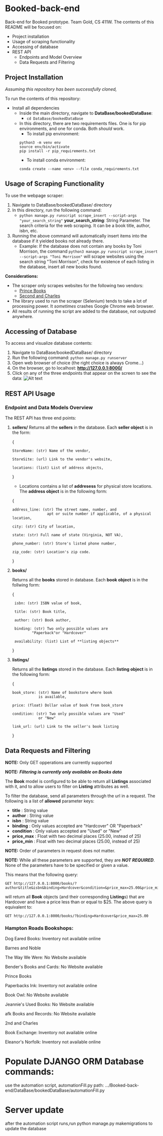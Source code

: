 # Booked-back-end

Back-end for Booked prototype. Team Gold, CS 411W.
The contents of this README will be focused on:

- Project installation
- Usage of scraping functionality
- Accessing of database
- REST API
  - Endpoints and Model Overview
  - Data Requests and Filtering

## Project Installation

_Assuming this repository has been successfully cloned,_

To run the contents of this repository:

- Install all dependencies
  - Inside the main directory, navigate to **DataBase/bookedDataBase**:
    - `cd DataBase/bookedDataBase`
  - In this directory, there are two requirements files. One is for pip environments, and one for conda. Both _should_ work.
    - To install pip environment:
    ```
    python3 -m venv env
    source env/bin/activate
    pip install -r pip_requirements.txt
    ```
    - To install conda environment:
    ```
    conda create --name <env> --file conda_requirements.txt
    ```

## Usage of Scraping Functionality

To use the webpage scraper:

1. Navigate to DataBase/bookedDataBase/ directory
2. In this directory, run the following command:
   - `python manage.py runscript scrape_insert --script-args "your_search_string"`
     **your_search_string**: String Parameter. The search criteria for the web scraping. It can be a book title, author, isbn, etc.
3. Running the above command will automatically insert items into the database if it yielded books not already there.
   - Example:
     If the database does not contain any books by Toni Morrison, the command `python3 manage.py runscript scrape_insert --script-args "Toni Morrison"` will scrape websites using the search string "Toni Morrison", check for existence of each listing in the database, insert all new books found.

**Considerations:**

- The scraper only scrapes websites for the following two vendors:
  - [Prince Books](https://www.prince-books.com/)
  - [Second and Charles](https://www.2ndandcharles.com/)
- The library used to run the scraper (Selenium) tends to take a lot of processing power. It _sometimes_ crashes Google Chrome web browser.
- All results of running the script are added to the database, not outputed anywhere.

## Accessing of Database

To access and visualize database contents:

1. Navigate to DataBase/bookedDataBase/ directory
2. Run the following command: `python manage.py runserver`
3. Open web browser of choice (the right choice is always Crome...)
4. On the browser, go to localhost: **http://127.0.0.1:8000/**
5. Click on any of the three endpoints that appear on the screen to see the data:
   ![Alt text](image.png)

## REST API Usage

### Endpoint and Data Models Overview

The REST API has three end points:

1.  **sellers/**
    Returns all the **sellers** in the database. Each **seller object** is in the form:

    {

        StoreName: (str) Name of the vendor,

        StoreSite: (url) Link to the vendor's website,

        locations: (list) List of address objects,

    }

    - Locations contains a list of **addresess** for physical store locations. The **address object** is in the following form:

    {

        address_line: (str) The street name, number, and
                        apt or suite number if applicable, of a physical location,

        city: (str) City of location,

        state: (str) Full name of state (Virginia, NOT VA),

        phone_number: (str) Store's listed phone number,

        zip_code: (str) Location's zip code.

    }

2.  **books/**

    Returns all the **books** stored in database. Each **book object** is in the follwing form:

    {

         isbn: (str) ISBN value of book,

         title: (str) Book title,

         author: (str) Book author,

         binding: (str) Two only possible values are
                 "Paperback"or "Hardcover"

         availability: (list) List of **listing objects**

    }

3.  **listings/**

    Returns all the **listings** stored in the database. Each **listing object** is in the following form:

    {

        book_store: (str) Name of bookstore where book
                    is available,

        price: (float) Dollar value of book from book_store

        condition: (str) Two only possible values are "Used"
                    or "New"

        link_url: (url) Link to the seller's book listing

    }

## Data Requests and Filtering

**NOTE:** Only GET opperations are currently supported

**NOTE:** **_Filtering is currently only available on Books data_**

The **Book** model is configured to be able to return all **Listings** associated with it, and to allow users to filter on **Listing** attributes as well.

To filter the database, send all parameters through the url in a request.
The following is a list of **allowed** parameter keys:

- **title** : String value
- **author** : String value
- **isbn** : String value
- **binding** : Only values accepted are "Hardcover" OR "Paperback"
- **condition** : Only values accepted are "Used" or "New"
- **price_max** : Float with two decimal places (25.00, instead of 25)
- **price_min** : Float with two decimal places (25.00, instead of 25)

**NOTE:** Order of parameters in request does not matter.

**NOTE:** While all these parameters are supported, they are **_NOT REQUIRED_**. None of the parameters have to be specified or given a value.

This means that the following query:

    GET http://127.0.0.1:8000/books/?author&title&isbn&binding=Hardcover&condition=&price_max=25.00&price_min

will return all **Book** objects (and their corresponding **Listing**s) that are Hardcover and have a price less than or equal to $25. The above query is equivalent to:

    GET http://127.0.0.1:8000/books/?binding=Hardcover&price_max=25.00

### Hampton Roads Bookshops:

Dog Eared Books: Inventory not available online

Barnes and Noble

The Way We Were: No Website available

Bender's Books and Cards: No Website available

Prince Books

Paperbacks Ink: Inventory not available online

Book Owl: No Website available

Jeannie's Used Books: No Website available

afk Books and Records: No Website available

2nd and Charles

Book Exchange: Inventory not available online

Eleanor's Norfolk: Inventory not available online

# Populate DJANGO ORM Database commands:

use the automation script, automationFill.py path: .../Booked-back-end/DataBase/bookedDataBase/automationFill.py

# Server update

after the automation script runs,run python manage.py makemigrations to update the database
